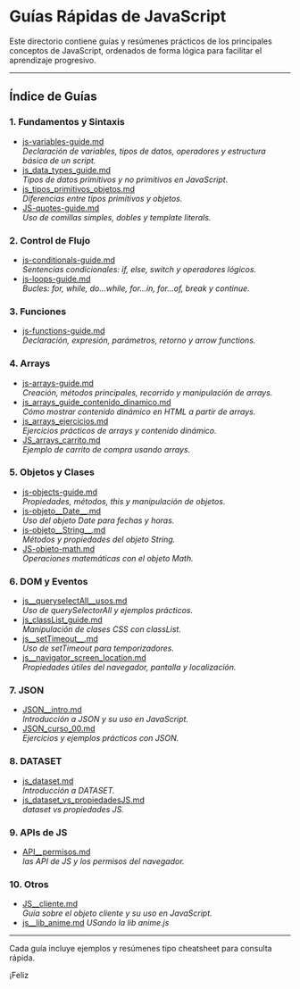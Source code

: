 # Guías Rápidas de JavaScript

Este directorio contiene guías y resúmenes prácticos de los principales conceptos de JavaScript, ordenados de forma lógica para facilitar el aprendizaje progresivo.

---

## Índice de Guías

### 1. Fundamentos y Sintaxis

- [js-variables-guide.md](js-variables-guide.md)  
  *Declaración de variables, tipos de datos, operadores y estructura básica de un script.*
- [js_data_types_guide.md](js_data_types_guide.md)  
  *Tipos de datos primitivos y no primitivos en JavaScript.*
- [js_tipos_primitivos_objetos.md](js_tipos_primitivos_objetos.md)  
  *Diferencias entre tipos primitivos y objetos.*
- [JS-quotes-guide.md](JS-quotes-guide.md)  
  *Uso de comillas simples, dobles y template literals.*

### 2. Control de Flujo

- [js-conditionals-guide.md](js-conditionals-guide.md)  
  *Sentencias condicionales: if, else, switch y operadores lógicos.*
- [js-loops-guide.md](js-loops-guide.md)  
  *Bucles: for, while, do...while, for...in, for...of, break y continue.*

### 3. Funciones

- [js-functions-guide.md](js-functions-guide.md)  
  *Declaración, expresión, parámetros, retorno y arrow functions.*

### 4. Arrays

- [js-arrays-guide.md](js-arrays-guide.md)  
  *Creación, métodos principales, recorrido y manipulación de arrays.*
- [js_arrays_guide_contenido_dinamico.md](js_arrays_guide_contenido_dinamico.md)  
  *Cómo mostrar contenido dinámico en HTML a partir de arrays.*
- [js_arrays_ejercicios.md](js_arrays_ejercicios.md)  
  *Ejercicios prácticos de arrays y contenido dinámico.*
- [JS_arrays_carrito.md](JS_arrays_carrito.md)  
  *Ejemplo de carrito de compra usando arrays.*

### 5. Objetos y Clases

- [js-objects-guide.md](js-objects-guide.md)  
  *Propiedades, métodos, this y manipulación de objetos.*
- [js-objeto__Date__.md](js-objeto__Date__.md)  
  *Uso del objeto Date para fechas y horas.*
- [js-objeto__String__.md](js-objeto__String__.md)  
  *Métodos y propiedades del objeto String.*
- [JS-objeto-math.md](JS-objeto-math.md)  
  *Operaciones matemáticas con el objeto Math.*

### 6. DOM y Eventos

- [js__queryselectAll__usos.md](js__queryselectAll__usos.md)  
  *Uso de querySelectorAll y ejemplos prácticos.*
- [js_classList_guide.md](js_classList_guide.md)  
  *Manipulación de clases CSS con classList.*
- [js__setTimeout__.md](js__setTimeout__.md)  
  *Uso de setTimeout para temporizadores.*
- [js__navigator_screen_location.md](js__navigator_screen_location.md)  
  *Propiedades útiles del navegador, pantalla y localización.*

### 7. JSON

- [JSON__intro.md](JSON__intro.md)  
  *Introducción a JSON y su uso en JavaScript.*
- [JSON_curso_00.md](JSON_curso_00.md)  
  *Ejercicios y ejemplos prácticos con JSON.*

### 8. DATASET

- [js_dataset.md](js_dataset.md)  
  *Introducción a DATASET.*
- [js_dataset_vs_propiedadesJS.md](js_dataset_vs_propiedadesJS.md)  
  *dataset vs propiedades JS.*


### 9. APIs de JS

- [API__permisos.md](js__API_permisos.md)  
  *las API de JS y los permisos del navegador.*


### 10. Otros

- [JS__cliente.md](JS__cliente.md)  
  *Guía sobre el objeto cliente y su uso en JavaScript.*
- [js__lib_anime.md](js__lib_anime.md)
  *USando la lib anime.js*

---

Cada guía incluye ejemplos y resúmenes tipo cheatsheet para consulta rápida.

¡Feliz